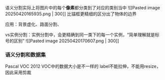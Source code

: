 语义分割实际上将图片中的每个**像素**都分类到了对应的类别当中
![[Pasted image 20250420165935.png | 300]]
比锚框更精细的区分出了物体的边界

应用：背景虚化、路面分割、

vs实例分割：实例分割中，会更精确到同一类下的每一个实例，“简单理解就是标号的区别”
![[Pasted image 20250420170607.png | 300]]

### 语义分割和数据集
Pascal VOC 2012 
VOC中的数据大小是不一样的
label不能拉伸，不能用resize，因此采用剪裁